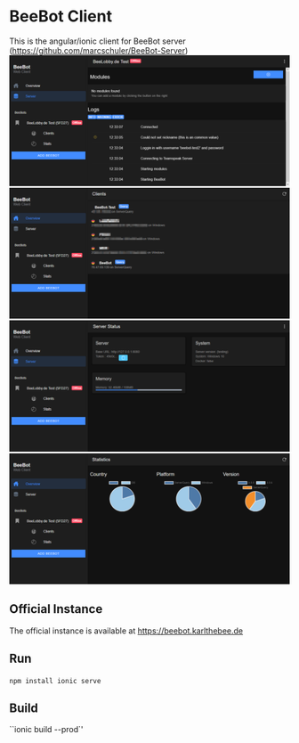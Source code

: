 # BeeBot Client
This is the angular/ionic client for BeeBot server (https://github.com/marcschuler/BeeBot-Server)
![BeeBot](examples/beebot.png)
![Client](examples/clients.png)
![Server](examples/server.png)
![Statistics](examples/statistics.png)
## Official Instance
The official instance is available at https://beebot.karlthebee.de

## Run
``npm install
  ionic serve``
  
## Build
``ionic build --prod`'
